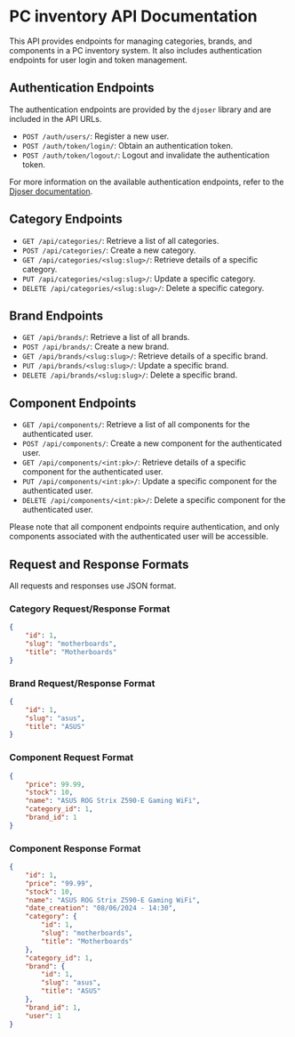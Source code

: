 # PC inventory API Documentation

This API provides endpoints for managing categories, brands, and components in a PC inventory system. It also includes authentication endpoints for user login and token management.

## Authentication Endpoints

The authentication endpoints are provided by the `djoser` library and are included in the API URLs.

- `POST /auth/users/`: Register a new user.
- `POST /auth/token/login/`: Obtain an authentication token.
- `POST /auth/token/logout/`: Logout and invalidate the authentication token.

For more information on the available authentication endpoints, refer to the [Djoser documentation](https://djoser.readthedocs.io/en/latest/getting_started.html).

## Category Endpoints

- `GET /api/categories/`: Retrieve a list of all categories.
- `POST /api/categories/`: Create a new category.
- `GET /api/categories/<slug:slug>/`: Retrieve details of a specific category.
- `PUT /api/categories/<slug:slug>/`: Update a specific category.
- `DELETE /api/categories/<slug:slug>/`: Delete a specific category.

## Brand Endpoints

- `GET /api/brands/`: Retrieve a list of all brands.
- `POST /api/brands/`: Create a new brand.
- `GET /api/brands/<slug:slug>/`: Retrieve details of a specific brand.
- `PUT /api/brands/<slug:slug>/`: Update a specific brand.
- `DELETE /api/brands/<slug:slug>/`: Delete a specific brand.

## Component Endpoints

- `GET /api/components/`: Retrieve a list of all components for the authenticated user.
- `POST /api/components/`: Create a new component for the authenticated user.
- `GET /api/components/<int:pk>/`: Retrieve details of a specific component for the authenticated user.
- `PUT /api/components/<int:pk>/`: Update a specific component for the authenticated user.
- `DELETE /api/components/<int:pk>/`: Delete a specific component for the authenticated user.

Please note that all component endpoints require authentication, and only components associated with the authenticated user will be accessible.

## Request and Response Formats

All requests and responses use JSON format.

### Category Request/Response Format

```json
{
    "id": 1,
    "slug": "motherboards",
    "title": "Motherboards"
}
```

### Brand Request/Response Format

```json
{
    "id": 1,
    "slug": "asus",
    "title": "ASUS"
}
```

### Component Request Format

```json
{
    "price": 99.99,
    "stock": 10,
    "name": "ASUS ROG Strix Z590-E Gaming WiFi",
    "category_id": 1,
    "brand_id": 1
}
```

### Component Response Format

```json
{
    "id": 1,
    "price": "99.99",
    "stock": 10,
    "name": "ASUS ROG Strix Z590-E Gaming WiFi",
    "date_creation": "08/06/2024 - 14:30",
    "category": {
        "id": 1,
        "slug": "motherboards",
        "title": "Motherboards"
    },
    "category_id": 1,
    "brand": {
        "id": 1,
        "slug": "asus",
        "title": "ASUS"
    },
    "brand_id": 1,
    "user": 1
}
```
